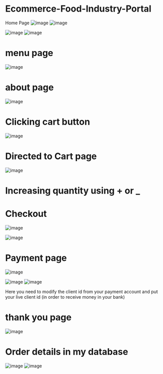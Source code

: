 # Ecommerce-Food-Industry-Portal

Home Page
![image](https://user-images.githubusercontent.com/80635048/199949519-7f26b12b-f1b0-45e7-a5b1-497e1c9b1031.png)
![image](https://user-images.githubusercontent.com/80635048/199949618-84bed4d0-b282-4a0b-b755-ce2b2acbfcda.png)

![image](https://user-images.githubusercontent.com/80635048/199949850-446d885a-ba6e-42e6-b678-fadc61007aad.png)
![image](https://user-images.githubusercontent.com/80635048/199949892-54e64f09-7d0e-4567-9a65-70bb0c8929c7.png)





# menu page
![image](https://user-images.githubusercontent.com/80635048/199950200-8db36e24-c603-4bad-9857-900b48c73ead.png)




# about page
![image](https://user-images.githubusercontent.com/80635048/199950236-6b734db9-cceb-4d81-b745-9ea6e4b277a9.png)


# Clicking cart button
![image](https://user-images.githubusercontent.com/80635048/199950553-50044b73-c7b5-4780-b363-4693219970f0.png)


# Directed to Cart page 
![image](https://user-images.githubusercontent.com/80635048/199950615-7ac46752-89dd-4d4b-9646-e31c61779bea.png)



# Increasing quantity using + or _


# Checkout 
![image](https://user-images.githubusercontent.com/80635048/199950831-85a47c9f-79ec-4955-afa0-df90cbbacc41.png)

![image](https://user-images.githubusercontent.com/80635048/199950999-88a4f914-e169-447f-afc8-1976d0597a05.png)




# Payment page
![image](https://user-images.githubusercontent.com/80635048/199951101-fe0cdc8f-d546-4756-9d9a-1ceec549badb.png)

![image](https://user-images.githubusercontent.com/80635048/199951249-9a50f8de-e8ec-4ace-8a8e-f1148592b8e5.png)
![image](https://user-images.githubusercontent.com/80635048/199951429-eb49c5cd-a2bd-4e41-92f0-856ac4d78723.png)




Here you need to modify the client id from your payment account and put your live client id (in order to receive money in your bank)



# thank you page 
![image](https://user-images.githubusercontent.com/80635048/199951689-6cba08ea-9184-47e4-b65d-0edda2f34b3a.png)





# Order details in my database 
![image](https://user-images.githubusercontent.com/80635048/199952206-28423d40-0893-49af-9da3-08178b5aa397.png)
![image](https://user-images.githubusercontent.com/80635048/199952584-a841f85c-0519-4b38-916a-9a405b73d455.png)










